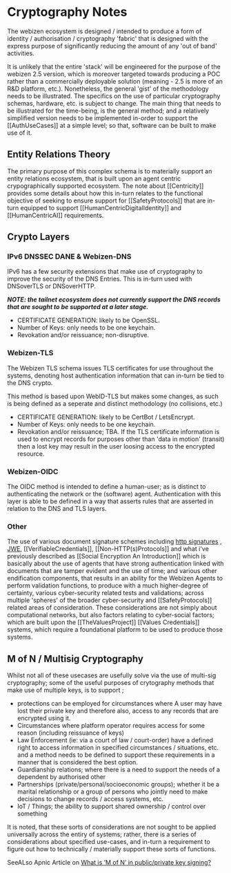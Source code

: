 # Cryptography Notes

The webizen ecosystem is designed / intended to produce a form of identity / authorisation / cryptography 'fabric' that is designed with the express purpose of significantly reducing the amount of any 'out of band' activities.   

It is unlikely that the entire 'stack' will be engineered for the purpose of the webizen 2.5 version, which is moreover targeted towards producing a POC rather than a commercially deployable solution (meaning - 2.5 is more of an R&D platform, etc.). Nonetheless, the general 'gist' of the methodology needs to be illustrated.  The specifics on the use of particular cryptography schemas, hardware, etc.  is subject to change.  The main thing that needs to be illustrated for the time-being, is the general method; and a relatively simplified version needs to be implemented in-order to support the [[AuthUseCases]] at a simple level; so that, software can be built to make use of it.

## Entity Relations Theory

The primary purpose of this complex schema is to materially support an entity relations ecosystem, that is built upon an agent centric crypographically supported ecosystem.  The note about [[Centricity]] provides some details about how this in-turn relates to the functional objective of seeking to ensure support for [[SafetyProtocols]] that are in-turn equipped to support [[HumanCentricDigitalIdentity]] and [[HumanCentricAI]] requirements.

## Crypto Layers

### IPv6 DNSSEC DANE & Webizen-DNS

IPv6 has a few security extensions that make use of cryptography to improve the security of the DNS Entries.  This is in-turn used with DNSoverTLS or DNSoverHTTP.

***NOTE: the tailnet ecosystem does not currently support the DNS records that are sought to be supported at a later stage.*** 

- CERTIFICATE GENERATION: likely to be OpenSSL.
- Number of Keys:  only needs to be one keychain. 
- Revokation and/or reissuance;  non-disruptive. 

### Webizen-TLS
The Webizen TLS schema issues TLS certificates for use throughout the systems, denoting host authentication information that can in-turn be tied to the DNS crypto.

This method is based upon WebID-TLS but makes some changes, as such is being defined as a seperate and distinct methodology (no collisions, etc.)
- CERTIFICATE GENERATION: likely to be CertBot / LetsEncrypt.
- Number of Keys:  only needs to be one keychain. 
- Revokation and/or reissuance;  TBA.  If the TLS certificate information is used to encrypt records for purposes other than 'data in motion' (transit) then a lost key may result in the user loosing access to the encrypted resource.  

### **Webizen-OIDC**
The OIDC method is intended to define a human-user; as is distinct to authenticating the network or the (software) agent.  Authentication with this layer is able to be defined in a way that asserts rules that are asserted in relation to the DNS and TLS layers. 

### Other
The use of various document signature schemes including [http signatures](https://datatracker.ietf.org/doc/html/draft-cavage-http-signatures-12) , [JWE](https://en.wikipedia.org/wiki/JSON_Web_Encryption), [[VerifiableCredentials]], [[Non-HTTP(s)Protocols]] and what i've previously described as [[Social Encryption An Introduction]] which is basically about the use of agents that have strong authentication linked with documents that are tamper evident and the use of time; and various other endification components, that results in an ability for the Webizen Agents to perform validation functions, to produce with a much higher-degree of certainty, various cyber-security related tests and validations; across multiple 'spheres' of the broader cyber-security and [[SafetyProtocols]] related areas of consideration.  These considerations are not simply about computational networks, but also factors relating to cyber-social factors; which are built upon the [[TheValuesProject]] [[Values Credentials]] systems, which require a foundational platform to be used to produce those systems.


## M of N / Multisig Cryptography

Whilst not all of these usecases are usefully solve via the use of multi-sig cryptography; some of the useful purposes of crytography methods that make use of multiple keys, is to support ;
- protections can be employed for circumstances where A user may have lost their private key and therefore also, access to any records that are encrypted using it. 
- Circumstances where platform operator requires access for some reason (including reissuance of keys)
- Law Enforcement (ie: via a court of law / court-order) have a defined right to access information in specified circumstances / situations, etc. and a method needs to be defined to support these requirements in a manner that is considered the best option.
- Guardianship relations; where there is a need to support the needs of a dependent by authorised other
- Partnerships (private/personal/socioeconomic groups); whether it be a marital relationship or a group of persons who jointly need to make decisions to change records / access systems, etc. 
- IoT / Things; the ability to support shared ownership / control over something

It is noted, that these sorts of considerations are not sought to be applied universally across the entiry of systems; rather, there is a series of considerations about specified use-cases, and in-turn a requirement to figure out how to technically / materially support these sorts of functions.

SeeALso Apnic Article on [What is ‘M of N’ in public/private key signing?](https://blog.apnic.net/2021/05/28/what-is-m-of-n-in-public-private-key-signing/)
